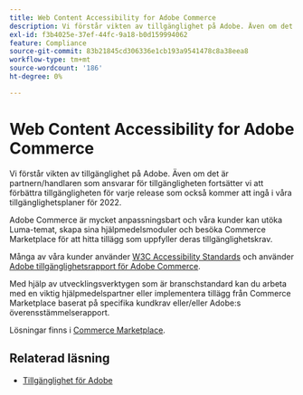 ```yaml
---
title: Web Content Accessibility for Adobe Commerce
description: Vi förstår vikten av tillgänglighet på Adobe. Även om det är partnern/handlaren som ansvarar för tillgängligheten fortsätter vi att förbättra tillgängligheten för varje release som också kommer att ingå i våra tillgänglighetsplaner för 2022.  '
exl-id: f3b4025e-37ef-44fc-9a18-b0d159994062
feature: Compliance
source-git-commit: 83b21845cd306336e1cb193a9541478c8a38eea8
workflow-type: tm+mt
source-wordcount: '186'
ht-degree: 0%

---
```


# Web Content Accessibility for Adobe Commerce

Vi förstår vikten av tillgänglighet på Adobe. Även om det är partnern/handlaren som ansvarar för tillgängligheten fortsätter vi att förbättra tillgängligheten för varje release som också kommer att ingå i våra tillgänglighetsplaner för 2022.

Adobe Commerce är mycket anpassningsbart och våra kunder kan utöka Luma-temat, skapa sina hjälpmedelsmoduler och besöka Commerce Marketplace för att hitta tillägg som uppfyller deras tillgänglighetskrav.

Många av våra kunder använder [W3C Accessibility Standards](https://www.w3.org/WAI/standards-guidelines/) och använder [Adobe tillgänglighetsrapport för Adobe Commerce](https://www.adobe.com/accessibility/compliance/adobe-commerce-2021-acr.html).

Med hjälp av utvecklingsverktygen som är branschstandard kan du arbeta med en viktig hjälpmedelspartner eller implementera tillägg från Commerce Marketplace baserat på specifika kundkrav eller/eller Adobe:s överensstämmelserapport.

Lösningar finns i [Commerce Marketplace](https://marketplace.magento.com/).

## Relaterad läsning

* [Tillgänglighet för Adobe](https://www.adobe.com/accessibility.html)
